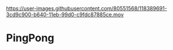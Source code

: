 
https://user-images.githubusercontent.com/80551568/118389691-3cd9c900-b640-11eb-99d0-c9fdc87885ce.mov

# PingPong
